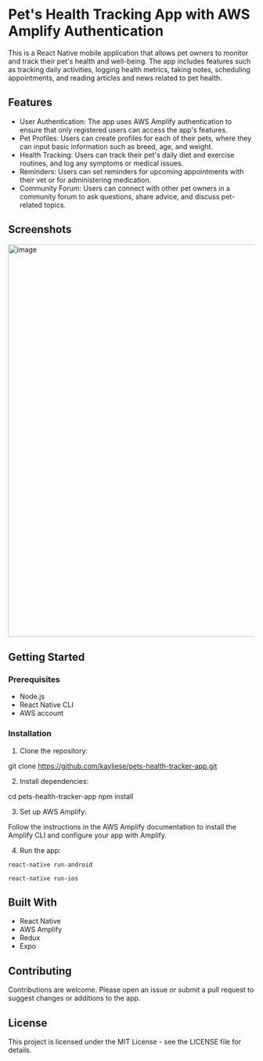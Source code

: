 # Pet's Health Tracking App with AWS Amplify Authentication

This is a React Native mobile application that allows pet owners to monitor and track their pet's health and well-being. The app includes features such as tracking daily activities, logging health metrics, taking notes, scheduling appointments, and reading articles and news related to pet health.

## Features

- User Authentication: The app uses AWS Amplify authentication to ensure that only registered users can access the app's features.
- Pet Profiles: Users can create profiles for each of their pets, where they can input basic information such as breed, age, and weight.
- Health Tracking: Users can track their pet's daily diet and exercise routines, and log any symptoms or medical issues.
- Reminders: Users can set reminders for upcoming appointments with their vet or for administering medication.
- Community Forum: Users can connect with other pet owners in a community forum to ask questions, share advice, and discuss pet-related topics.

## Screenshots

<img width="800" alt="image" src="https://user-images.githubusercontent.com/49692061/226751556-d9ede100-4475-40dd-a474-e0a7066b34a3.png">

## Getting Started

### Prerequisites

- Node.js
- React Native CLI
- AWS account

### Installation

1. Clone the repository:

git clone https://github.com/kayliese/pets-health-tracker-app.git


2. Install dependencies:

cd pets-health-tracker-app
npm install


3. Set up AWS Amplify:

Follow the instructions in the AWS Amplify documentation to install the Amplify CLI and configure your app with Amplify.

4. Run the app:

```
react-native run-android
```

```
react-native run-ios
```

## Built With

- React Native
- AWS Amplify
- Redux
- Expo

## Contributing

Contributions are welcome. Please open an issue or submit a pull request to suggest changes or additions to the app.

## License

This project is licensed under the MIT License - see the LICENSE file for details.

